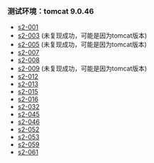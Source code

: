 ### 测试环境：tomcat 9.0.46
- [s2-001](https://github.com/y0lo-0924/java-security/tree/main/Struts02/Struts2-Vuln-Demo/s2-001)
- [s2-003](https://github.com/y0lo-0924/java-security/tree/main/Struts02/Struts2-Vuln-Demo/s2-003) (未复现成功，可能是因为tomcat版本)
- [s2-005](https://github.com/y0lo-0924/java-security/tree/main/Struts02/Struts2-Vuln-Demo/s2-005) (未复现成功，可能是因为tomcat版本)
- [s2-007](https://github.com/y0lo-0924/java-security/tree/main/Struts02/Struts2-Vuln-Demo/s2-007)
- [s2-008](https://github.com/y0lo-0924/java-security/tree/main/Struts02/Struts2-Vuln-Demo/s2-008)
- [s2-009](https://github.com/y0lo-0924/java-security/tree/main/Struts02/Struts2-Vuln-Demo/s2-009) (未复现成功，可能是因为tomcat版本)
- [s2-012](https://github.com/y0lo-0924/java-security/tree/main/Struts02/Struts2-Vuln-Demo/s2-012)
- [s2-013](https://github.com/y0lo-0924/java-security/tree/main/Struts02/Struts2-Vuln-Demo/s2-013)
- [s2-015](https://github.com/y0lo-0924/java-security/tree/main/Struts02/Struts2-Vuln-Demo/s2-015)
- [s2-016](https://github.com/y0lo-0924/java-security/tree/main/Struts02/Struts2-Vuln-Demo/s2-016)
- [s2-032](https://github.com/y0lo-0924/java-security/tree/main/Struts02/Struts2-Vuln-Demo/s2-032)
- [s2-045](https://github.com/y0lo-0924/java-security/tree/main/Struts02/Struts2-Vuln-Demo/s2-045)
- [s2-046](https://github.com/y0lo-0924/java-security/tree/main/Struts02/Struts2-Vuln-Demo/s2-046)
- [s2-052](https://github.com/y0lo-0924/java-security/tree/main/Struts02/Struts2-Vuln-Demo/s2-052)
- [s2-053](https://github.com/y0lo-0924/java-security/tree/main/Struts02/Struts2-Vuln-Demo/s2-053)
- [s2-059](https://github.com/y0lo-0924/java-security/tree/main/Struts02/Struts2-Vuln-Demo/s2-059)
- [s2-061](https://github.com/y0lo-0924/java-security/tree/main/Struts02/Struts2-Vuln-Demo/s2-061)
